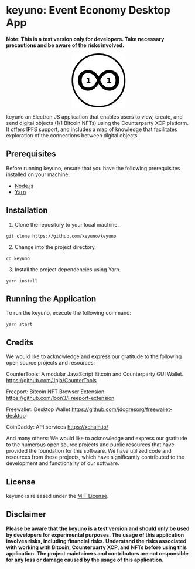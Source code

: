 # keyuno: Event Economy Desktop App


**Note: This is a test version only for developers. Take necessary precautions and be aware of the risks involved.**


<p align="center">
 <img src="css\img\keyuno.jpg">
</p>

keyuno an Electron JS application that enables users to view, create, and send digital objects (1/1 Bitcoin NFTs) using the Counterparty XCP platform. It offers IPFS support, and includes a map of knowledge that facilitates exploration of the connections between digital objects.



## Prerequisites

Before running keyuno, ensure that you have the following prerequisites installed on your machine:

- [Node.js](https://nodejs.org) 
- [Yarn](https://yarnpkg.com) 

## Installation

1. Clone the repository to your local machine.

```shell
git clone https://github.com/keyuno/keyuno
```

2. Change into the project directory.

```shell
cd keyuno
```

3. Install the project dependencies using Yarn.

```shell
yarn install
```

## Running the Application

To run the keyuno, execute the following command:

```shell
yarn start
```

## Credits

We would like to acknowledge and express our gratitude to the following open source projects and resources:

CounterTools: A modular JavaScript Bitcoin and Counterparty GUI Wallet.
https://github.com/Jpja/CounterTools

Freeport: Bitcoin NFT Browser Extension.
https://github.com/loon3/Freeport-extension

Freewallet: Desktop Wallet
https://github.com/jdogresorg/freewallet-desktop

CoinDaddy: API services
https://xchain.io/

And many others: We would like to acknowledge and express our gratitude to the numerous open source projects and public resources that have provided the foundation for this software. We have utilized code and resources from these projects, which have significantly contributed to the development and functionality of our software.

## License

keyuno is released under the [MIT License](LICENSE). 


## Disclaimer

**Please be aware that the keyuno is a test version and should only be used by developers for experimental purposes. The usage of this application involves risks, including financial risks. Understand the risks associated with working with Bitcoin, Counterparty XCP, and NFTs before using this application. The project maintainers and contributors are not responsible for any loss or damage caused by the usage of this application.**

